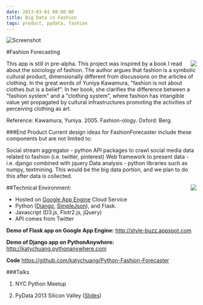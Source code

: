 ```yaml
---
date: 2013-03-01 00:00:00
title: Big Data in Fashion
tags: product, pydata, fashion
---
```


![Screenshot](https://lh4.googleusercontent.com/-KMvgM7jn7_s/UTFgHKksKBI/AAAAAAAAGi0/YV6mOM8SPkI/w650-h426/Screen+Shot+2013-03-01+at+9.12.08+PM.png)

#Fashion Forecasting

<img src="http://katychuang.pythonanywhere.com/static/PythonFashionForecaster.png" style="max-width:200px;float:right;margin-left:20px">
This app is still in pre-alpha. This project was inspired by a book I read about the sociology of fashion. The author argues that fashion is a symbolic cultural product, dimensionally different from discussions on the articles of clothing. In the great words of Yuniya Kawamura, "fashion is not about clothes but is a belief". In her book, she clarifies the difference between a "fashion system" and a "clothing system", where fashion has intangible value yet propagated by cultural infrastructures promoting the activities of perceiving clothing as art.

Reference: Kawamura, Yuniya. 2005. Fashion-ology. Oxford: Berg.

###End Product
Current design ideas for FashionForecaster include these components but are not limited to:

Social stream aggregator - python API packages to crawl social media data related to fashion (i.e. twitter, pinterest)
Web framework to present data - i.e. django combined with jquery
Data analysis - python libraries such as numpy, textmining. This would be the big data portion, and we plan to do this after data is collected.


<img src="https://lh5.googleusercontent.com/-_m9JKnsK5Vs/UTwqSkD24rI/AAAAAAAAGs0/BIeyNL1Q7Uw/w651-h511/Screen+Shot+2013-03-10+at+1.37.39+AM.png" style="float:right; max-width:500px">

##Technical Environment:

- Hosted on [Google App Engine](http://www.appspot.com) Cloud Service
- Python ([Django](https://www.djangoproject.com/), [SimpleJson](https://pypi.python.org/pypi/simplejson/)), and Flask.
- Javascript (D3.js, Flotr2.js, jQuery)
- API comes from Twitter

**Demo of Flask app on Google App Engine:**
http://style-buzz.appspot.com

**Demo of Django app on PythonAnywhere:**
http://katychuang.pythonanywhere.com

**Code**
https://github.com/katychuang/Python-Fashion-Forecaster





###Talks

1. NYC Python Meetup

2. PyData 2013 Silicon Valley ([Slides](https://github.com/katychuang/PyData2013-BigDataFashion))
